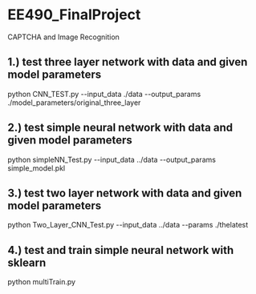 # EE490_FinalProject
CAPTCHA and Image Recognition


 1.) test three layer network with data and given model parameters
 ---------------------------------------------------------------------
 
  python CNN_TEST.py --input_data ./data --output_params ./model_parameters/original_three_layer
 
 
 2.) test simple neural network with data and given model parameters
 ---------------------------------------------------------------------
 
  python simpleNN_Test.py --input_data ../data --output_params simple_model.pkl
 
 
 3.) test two layer network with data and given model parameters
 ---------------------------------------------------------------------
 
  python Two_Layer_CNN_Test.py  --input_data ../data --params ./thelatest
 
 4.) test and train simple neural network with sklearn
 ---------------------------------------------------------------------
  python multiTrain.py
